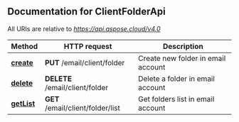 
## Documentation for ClientFolderApi

All URIs are relative to *https://api.aspose.cloud/v4.0*

Method | HTTP request | Description
------ | ------------ | -----------
 [**create**](ClientFolderApi.md#create) | **PUT** /email/client/folder | Create new folder in email account             
 [**delete**](ClientFolderApi.md#delete) | **DELETE** /email/client/folder | Delete a folder in email account             
 [**getList**](ClientFolderApi.md#getList) | **GET** /email/client/folder/list | Get folders list in email account             


    

